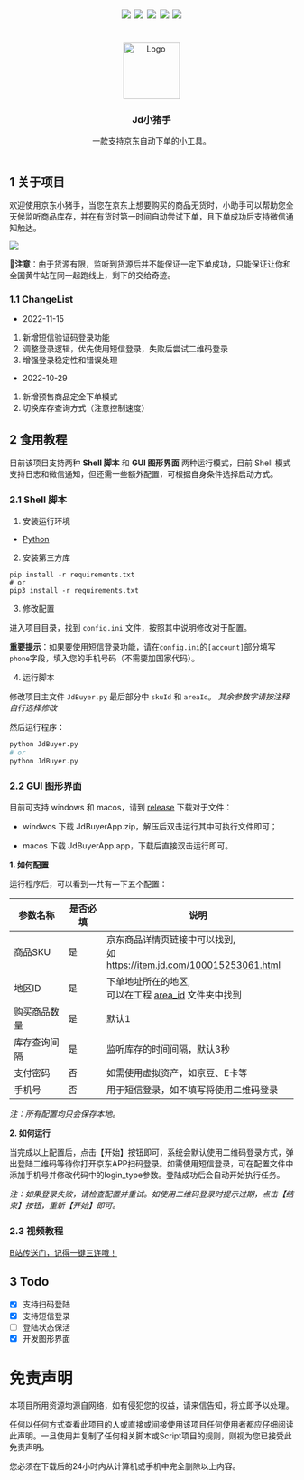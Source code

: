 <div id="top"></div>

<h1 align="center">
<img src="https://img.shields.io/github/contributors/zas023/Jdbuyer.svg?style=for-the-badge" />
<img src="https://img.shields.io/github/stars/zas023/Jdbuyer.svg?style=for-the-badge" />
<img src="https://img.shields.io/github/issues/zas023/Jdbuyer.svg?style=for-the-badge" />
<img src="https://img.shields.io/badge/platform-windows%20%7C%20macos-green?style=for-the-badge" />
<img src="https://img.shields.io/badge/license-GLP-important?style=for-the-badge" />
</h1>


<!-- PROJECT LOGO -->
<br />
<div align="center">
  <a href="https://github.com/PlayCover/PlayCover">
    <img src="logo.ico" alt="Logo" width="100" height="100">
  </a>

  <h3 align="center">Jd小猪手</h3>

  <p align="center">
    一款支持京东自动下单的小工具。
    <br />
    <br />
  </p>
</div>

## 1 关于项目

欢迎使用京东小猪手，当您在京东上想要购买的商品无货时，小助手可以帮助您全天候监听商品库存，并在有货时第一时间自动尝试下单，且下单成功后支持微信通知触达。

![](./assest/shootscreen.mac.png)

📢**注意**：由于货源有限，监听到货源后并不能保证一定下单成功，只能保证让你和全国黄牛站在同一起跑线上，剩下的交给奇迹。

### 1.1 ChangeList

- 2022-11-15
1. 新增短信验证码登录功能
2. 调整登录逻辑，优先使用短信登录，失败后尝试二维码登录
3. 增强登录稳定性和错误处理

- 2022-10-29
1. 新增预售商品定金下单模式
2. 切换库存查询方式（注意控制速度）

## 2 食用教程

目前该项目支持两种 **Shell 脚本** 和 **GUI 图形界面** 两种运行模式，目前 Shell 模式支持日志和微信通知，但还需一些额外配置，可根据自身条件选择启动方式。

### 2.1 Shell 脚本

1. 安装运行环境

- [Python](https://www.python.org/)

2. 安装第三方库

``` shell
pip install -r requirements.txt
# or 
pip3 install -r requirements.txt
```

3. 修改配置

进入项目目录，找到 `config.ini` 文件，按照其中说明修改对于配置。

**重要提示**：如果要使用短信登录功能，请在`config.ini`的`[account]`部分填写`phone`字段，填入您的手机号码（不需要加国家代码）。

4. 运行脚本

修改项目主文件 `JdBuyer.py` 最后部分中 `skuId` 和 `areaId`。
*其余参数字请按注释自行选择修改*

然后运行程序：
``` python 
python JdBuyer.py
# or
python JdBuyer.py
```

### 2.2 GUI 图形界面

目前可支持 windows 和 macos，请到 [release](https://github.com/zas023/JdBuyer/releases) 下载对于文件：

- windwos 下载 JdBuyerApp.zip，解压后双击运行其中可执行文件即可；

- macos 下载 JdBuyerApp.app，下载后直接双击运行即可。

**1. 如何配置**

运行程序后，可以看到一共有一下五个配置：

|参数名称|是否必填|说明|
|--|--|--|
|商品SKU|是|京东商品详情页链接中可以找到,<br>如 https://item.jd.com/100015253061.html|
|地区ID|是|下单地址所在的地区,<br>可以在工程 [area_id](./area_id) 文件夹中找到|
|购买商品数量|是|默认1|
|库存查询间隔|是|监听库存的时间间隔，默认3秒|
|支付密码|否|如需使用虚拟资产，如京豆、E卡等|
|手机号|否|用于短信登录，如不填写将使用二维码登录|

*注：所有配置均只会保存本地。*

**2. 如何运行**

当完成以上配置后，点击【开始】按钮即可，系统会默认使用二维码登录方式，弹出登陆二维码等待你打开京东APP扫码登录。如需使用短信登录，可在配置文件中添加手机号并修改代码中的login_type参数。登陆成功后会自动开始执行任务。

*注：如果登录失败，请检查配置并重试。如使用二维码登录时提示过期，点击【结束】按钮，重新【开始】即可。*

### 2.3 视频教程

[B站传送门，记得一键三连哦！](https://www.bilibili.com/video/BV1pe4y1e7ty)

## 3 Todo
- [x] 支持扫码登陆
- [x] 支持短信登录
- [ ] 登陆状态保活
- [x] 开发图形界面

# 免责声明

本项目所用资源均源自网络，如有侵犯您的权益，请来信告知，将立即予以处理。

任何以任何方式查看此项目的人或直接或间接使用该项目任何使用者都应仔细阅读此声明。一旦使用并复制了任何相关脚本或Script项目的规则，则视为您已接受此免责声明。

您必须在下载后的24小时内从计算机或手机中完全删除以上内容。

